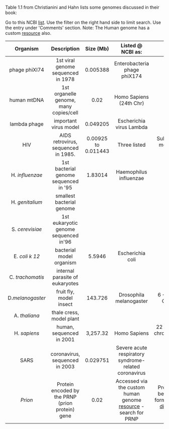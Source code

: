 Table 1.1 from Christianini and Hahn lists some genomes discussed in their book:

Go to this NCBI [list](https://www.ncbi.nlm.nih.gov/genome/browse/#!/overview/). Use the filter on the right hand side to limit search. Use the entry under 'Comments' section. Note: The Human genome has a custom [resource](https://www.ncbi.nlm.nih.gov/projects/genome/guide/human/index.shtml) also. 

| Organism      |Description                          |Size (Mb)        |Listed @ NCBI as: | Comments |                                    
|:-------------:|:-----------------------------------:|:-----------:|:-------------------:|:----------:|
|phage phiXI74  |1st viral genome sequenced in 1978   |  0.005388           | Enterobacteria phage phiX174
|human mtDNA    |1st organelle genome, many copies/cell |0.02             | Homo Sapiens (24th Chr)|  Application -Phylogeny|
|lambda phage   |important virus model               |  0.049205           | Escherichia virus Lambda |
|HIV            |AIDS retrovirus, sequenced in 1985.  |  0.00925 to 0.011443           |Three listed| Subject of a recent movie: Bohemian Rhapsody
|H. *influenzae* |1st bacterial genome sequenced in '95| 1.83014     |	Haemophilus influenzae
|H. *genitalium*|smallest bacterial genome            |
|S. *cerevisiae*|1st eukaryotic genome sequenced in'96|
|E. *coli k 12*  | bacterial model organism            | 5.5946     |	Escherichia coli
C. *trachomatis*|internal parasite of eukaryotes      |
|D.*melanogaster*| fruit fly, model insect            |  143.726         |Drosophila melanogaster | 6 + 2 sex + 1 Mito Chromosomes
A. *thaliana*   |thale cress, model plant
H. *sapiens*    |human, sequenced in 2001 |3,257.32 | Homo Sapiens | 22 + 2 sex + 1 Mito chromosomes.[Useful link](https://www.ncbi.nlm.nih.gov/genome/51)||
SARS            |coronavirus, sequenced in 2003       | 0.029751  |Severe acute respiratory syndrome-related coronavirus||
*Prion*| Protein encoded by the PRNP (prion protein) gene | 0.02| Accessed via the custom human genome [resource](https://www.ncbi.nlm.nih.gov/projects/genome/guide/human/index.shtml) - search for PRNP |Protein misfolding behind the human form of the mad cow [disease](https://www.ncbi.nlm.nih.gov/pubmed/29478593/) - not an organism

 
